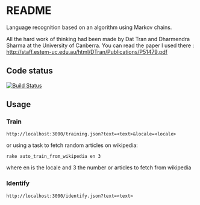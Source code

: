 # README

Language recognition based on an algorithm using Markov chains.

All the hard work of thinking had been made by Dat Tran and Dharmendra Sharma at the University of Canberra. You can read the paper I used there : http://staff.estem-uc.edu.au/html/DTran/Publications/P51479.pdf

## Code status

[![Build Status](https://travis-ci.org/sallesma/markov-language.svg?branch=master)](https://travis-ci.org/sallesma/markov-language)


## Usage

### Train
```
http://localhost:3000/training.json?text=<text>&locale=<locale>
```
or using a task to fetch random articles on wikipedia:
```
rake auto_train_from_wikipedia en 3
```
where en is the locale and 3 the number or articles to fetch from wikipedia


### Identify
```
http://localhost:3000/identify.json?text=<text>
```

